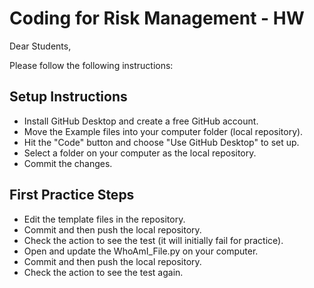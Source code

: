 # Coding for Risk Management - HW

Dear Students,

Please follow the following instructions:

## Setup Instructions

- Install GitHub Desktop and create a free GitHub account.
- Move the Example files into your computer folder (local repository).
- Hit the "Code" button and choose "Use GitHub Desktop" to set up.
- Select a folder on your computer as the local repository.
- Commit the changes.

## First Practice Steps

- Edit the template files in the repository.
- Commit and then push the local repository.
- Check the action to see the test (it will initially fail for practice).
- Open and update the WhoAmI_File.py on your computer.
- Commit and then push the local repository.
- Check the action to see the test again.
